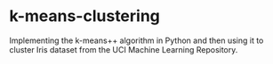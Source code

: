 # k-means-clustering
Implementing the k-means++ algorithm in Python and then using it to cluster Iris dataset from the UCI Machine Learning Repository.
